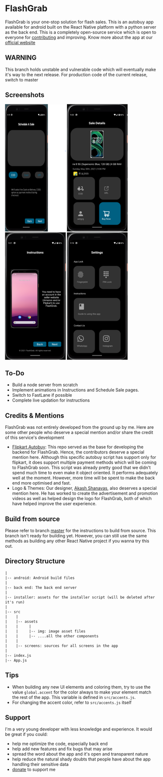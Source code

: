 # FlashGrab
FlashGrab is your one-stop solution for flash sales. This is an autobuy app available for android built on the React Native platform with a python server as the back end. This is a completely open-source service which is open to everyone for [contributing](https://github.com/firstcontributions/first-contributions/blob/master/README.md) and improving. Know more about the app at our [official website](https://flashgrab.github.io)

## WARNING
This branch holds unstable and vulnerable code which will eventually make it's way to the next release. For production code of the current release, switch to master

## Screenshots
<a><img src="https://github.com/vishal-ds/FlashGrab/blob/beta/.github/Screenshots/AddSale.png?raw=true" height="420" width="200" ></a>
<a><img src="https://github.com/vishal-ds/FlashGrab/blob/beta/.github/Screenshots/Details.png?raw=true" height="420" width="200" ></a>
<a><img src="https://github.com/vishal-ds/FlashGrab/blob/beta/.github/Screenshots/Instruction.png?raw=true" height="420" width="200" ></a>
<a><img src="https://github.com/vishal-ds/FlashGrab/blob/beta/.github/Screenshots/Settings.png?raw=true" height="420" width="200" ></a>

## To-Do
* Build a node server from scratch
* Implement animations in Instructions and Schedule Sale pages.
* Switch to FastLane if possible
* Complete live updation for instructions

## Credits & Mentions
FlashGrab was not entirely developed from the ground up by me. Here are some other people who deserve a special mention and/or share the credit of this service's development
  * [Flipkart Autobuy](https://github.com/atultherajput/flipkart-autobuy): This repo served as the base for developing the backend for FlashGrab. Hence, the contributors deserve a special mention here. Although this specific autobuy script has support only for flipkart, it does support multiple payment methods which will be coming to FlashGrab soon. This script was already pretty good that we didn't spend much time to even make it object oriented. It performs adequately well at the moment. However, more time will be spent to make the back end more optimised and fast.
  * Logo & Themes: Our designer, [Akash Shanavas](https://www.instagram.com/akash_shanavas/), also deserves a special mention here. He has worked to create the advertisement and promotion videos as well as helped design the logo for FlashGrab, both of which have helped improve the user experience.

## Build from source
Please refer to branch [master](https://github.com/vishalkrishnads/FlashGrab) for the instructions to build from source. This branch isn't ready for building yet.
However, you can still use the same methods as building any other React Native project if you wanna try this out.

## Directory Structure
  ```
  |
  |-- android: Android build files
  |
  |-- back end: The back end server
  |
  |-- installer: assets for the installer script (will be deleted after it's run)
  |
  |-- src
  |    |
  |    |-- assets
  |    |     |
  |    |     |-- img: image asset files
  |    |     |-- ....all the other components
  |    |
  |    |-- screens: sources for all screens in the app
  |
  |-- index.js 
  |-- App.js
  ```

## Tips
 * When building any new UI elements and coloring them, try to use the value `global.accent` for the color always to make your element match the rest of the app. This variable is defined in `src/accents.js`.
 * For changing the accent color, refer to `src/accents.js` itself

## Support
I'm a very young developer with less knowledge and experience. It would be great if you could:
 * help me optimize the code, especially back end
 * help add new features and fix bugs that may arise
 * spread the word about the app and it's open and transparent nature
 * help reduce the natural shady doubts that people have about the app handling their sensitive data
 * [donate](https://paypal.me/vishalds) to support me
